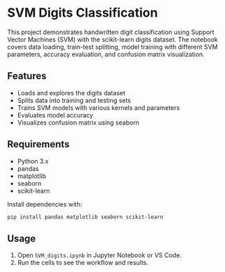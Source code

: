 # SVM Digits Classification

This project demonstrates handwritten digit classification using Support Vector Machines (SVM) with the scikit-learn digits dataset. The notebook covers data loading, train-test splitting, model training with different SVM parameters, accuracy evaluation, and confusion matrix visualization.

## Features

- Loads and explores the digits dataset
- Splits data into training and testing sets
- Trains SVM models with various kernels and parameters
- Evaluates model accuracy
- Visualizes confusion matrix using seaborn

## Requirements

- Python 3.x
- pandas
- matplotlib
- seaborn
- scikit-learn

Install dependencies with:
```bash
pip install pandas matplotlib seaborn scikit-learn
```

## Usage

1. Open `SVM_digits.ipynb` in Jupyter Notebook or VS Code.
2. Run the cells to see the workflow and results.
